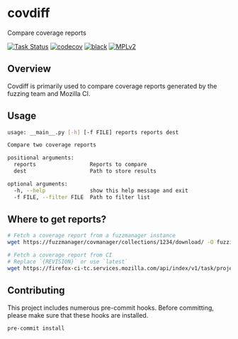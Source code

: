 covdiff
==========
Compare coverage reports

[![Task Status][task-badge]][task]
[![codecov][codecov-badge]][codecov]
[![black][black-badge]][black]
[![MPLv2][license-badge]][license]

[task-badge]: https://community-tc.services.mozilla.com/api/github/v1/repository/MozillaSecurity/covdiff/master/badge.svg
[task]: https://community-tc.services.mozilla.com/api/github/v1/repository/MozillaSecurity/covdiff/master/latest
[codecov-badge]: https://codecov.io/gh/MozillaSecurity/covdiff/branch/master/graph/badge.svg
[codecov]: https://codecov.io/gh/MozillaSecurity/covdiff
[black-badge]: https://img.shields.io/badge/code%20style-black-000000.svg
[black]: https://github.com/psf/black
[license-badge]: https://img.shields.io/badge/License-MPL%202.0-blue.svg
[license]: LICENSE

Overview
-----------
Covdiff is primarily used to compare coverage reports generated by the fuzzing team and Mozilla CI.

Usage
-----------
```bash
usage: __main__.py [-h] [-f FILE] reports reports dest

Compare two coverage reports

positional arguments:
  reports                 Reports to compare
  dest                    Path to store results

optional arguments:
  -h, --help              show this help message and exit
  -f FILE, --filter FILE  Path to filter list
```

Where to get reports?
-----------
```bash
# Fetch a coverage report from a fuzzmanager instance
wget https://fuzzmanager/covmanager/collections/1234/download/ -O fuzzing.json

# Fetch a coverage report from CI
# Replace `{REVISION}` or use `latest`
wget https://firefox-ci-tc.services.mozilla.com/api/index/v1/task/project.relman.code-coverage.production.repo.mozilla-central.{REVISION}/artifacts/public/code-coverage-report.json -O ci.json
```

Contributing
-----------
This project includes numerous pre-commit hooks. Before committing, please make sure that these hooks are installed.

```bash
pre-commit install
```